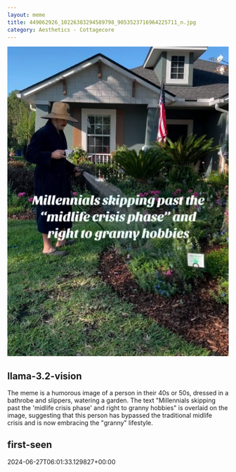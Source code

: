 ```yaml
---
layout: meme
title: 449062926_10226383294589798_9053523716964225711_n.jpg
category: Aesthetics - Cottagecore
---
```


<div markdown="0"><a href="449062926_10226383294589798_9053523716964225711_n.jpg"><img class="photo" src="449062926_10226383294589798_9053523716964225711_n.jpg" /></a>

<h2>llama-3.2-vision</h2>
<p title="Llama-3.2-Vision-11B is a really good model that probably gets the visual details right but doesn't understand literary or media references, and often fails to accurately represent the physical arrangement of objects and the implied relationships between the objects.">The meme is a humorous image of a person in their 40s or 50s, dressed in a bathrobe and slippers, watering a garden. The text &quot;Millennials skipping past the &#x27;midlife crisis phase&#x27; and right to granny hobbies&quot; is overlaid on the image, suggesting that this person has bypassed the traditional midlife crisis and is now embracing the &quot;granny&quot; lifestyle.</p>

<h2>first-seen</h2>
<p title="Because Git doesn't preserve file modification times, this metadata file contains the file's modification time when it was added to the library.">2024-06-27T06:01:33.129827+00:00</p>

</div>

